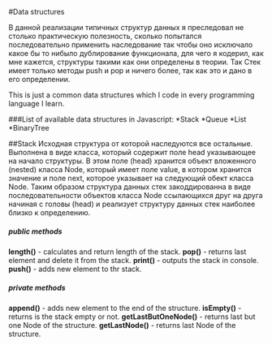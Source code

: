 #Data structures

В данной реализации типичных структур данных я преследовал не столько практическую полезность, сколько попытался последовательно применить наследование так чтобы оно исключало какое бы то нибыло дублирование функционала,
для чего я кодерил, как мне кажется, структуры такими как они определены в теории. Так Стек имеет только методы push и pop и ничего более, так как это и дано в его определении.

This is just a common data structures which I code in every programming language I learn.


###List of available data structures in Javascript:
*Stack
*Queue
*List
*BinaryTree

##Stack 
Исходная структура от которой наследуются все остальные. Выполнена в виде класса, который содержит поле head указывающее на начало структуры.
В этом поле (head) хранится объект вложенного (nested) класса Node, который имеет поле value, в котором хранится значение и поле next, которое указывает на следующий обект класса Node.
Таким образом структура данных стек закоддированна в виде последовательности объектов класса Node ссылающихся друг на друга начиная с головы (head) и реализует структуру данных стек наиболее близко к определению.

##### public methods

**length()** - calculates and return length of the stack.
**pop()**	 - returns last element and delete it from the stack.
**print()**	 - outputs the stack in console.
**push()**	 - adds new element to thr stack.

##### private methods

**append()** 			- adds new element to the end of the structure.
**isEmpty()** 			- returns is the stack empty or not.
**getLastButOneNode()** - returns last but one Node of the structure.
**getLastNode()** 		- returns last Node of the structure.